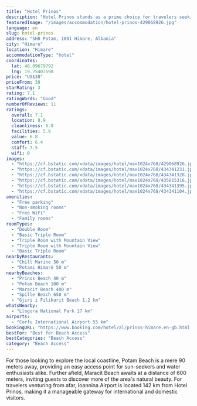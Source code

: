 ```yaml
---
title: "Hotel Prinos"
description: "Hotel Prinos stands as a prime choice for travelers seeking comfort and convenience in Himare, just a stone's throw away from the pristine Prinos Beach."
featuredImage: "/images/accommodation/hotel-prinos-429068926.jpg"
language: en
slug: hotel-prinos
address: "SH8 Potam, 1001 Himare, Albania"
city: "Himare"
location: "Himare"
accommodationType: "hotel"
coordinates:
  lat: 40.09679792
  lng: 19.75407598
price: "US$38"
priceFrom: 38
starRating: 3
rating: 7.1
ratingWords: "Good"
numberOfReviews: 11
ratings:
  overall: 7.1
  location: 8.9
  cleanliness: 6.8
  facilities: 5.9
  value: 6.8
  comfort: 6.4
  staff: 7.5
  wifi: 0
images:
  - "https://cf.bstatic.com/xdata/images/hotel/max1024x768/429068926.jpg?k=d51e48fad75ca519e54e611ffabf5f9463195d04ff1936a6b62ef665340810f5&o=&hp=1"
  - "https://cf.bstatic.com/xdata/images/hotel/max1024x768/434341231.jpg?k=24f51b6a03a14ce21205e578515b5e45c903acbea447608244602747afa95f59&o=&hp=1"
  - "https://cf.bstatic.com/xdata/images/hotel/max1024x768/434341328.jpg?k=179595638183711ed92d067a350abd9675ce75818556ba7e9d7d3cf05d9be7f0&o=&hp=1"
  - "https://cf.bstatic.com/xdata/images/hotel/max1024x768/435815316.jpg?k=bca56cf6240ea58dfd7e5a4862f55b511ad700c00dbf2bec31fc4db28d6b8b95&o=&hp=1"
  - "https://cf.bstatic.com/xdata/images/hotel/max1024x768/434341395.jpg?k=5132add4d81d701309a205569058b6efc4c390c36ebdf6d469fcb5ff6e251438&o=&hp=1"
  - "https://cf.bstatic.com/xdata/images/hotel/max1024x768/434341104.jpg?k=15b3a94f8bcbeb6e443dfc24638e2878b7b91b185efa091170334529f6a9ffff&o=&hp=1"
amenities:
  - "Free parking"
  - "Non-smoking rooms"
  - "Free WiFi"
  - "Family rooms"
roomTypes:
  - "Double Room"
  - "Basic Triple Room"
  - "Triple Room with Mountain View"
  - "Triple Room with Mountain View"
  - "Basic Triple Room"
nearbyRestaurants:
  - "Chill Marine 50 m"
  - "Potami Himarë 50 m"
nearbyBeaches:
  - "Prinos Beach 40 m"
  - "Potam Beach 100 m"
  - "Maracit Beach 400 m"
  - "Spille Beach 650 m"
  - "Gjiri i Filikurit Beach 1.2 km"
whatsNearby:
  - "Llogora National Park 17 km"
airports:
  - "Corfu International Airport 55 km"
bookingURL: "https://www.booking.com/hotel/al/prinos-himare.en-gb.html?aid=8035640"
bestFor: "Best for Beach Access"
bestCategories: "Beach Access"
category: "Beach Access"
---
```


For those looking to explore the local coastline, Potam Beach is a mere 90 meters away, providing an easy access point for sun-seekers and water enthusiasts alike. Further afield, Maracit Beach awaits at a distance of 600 meters, inviting guests to discover more of the area's natural beauty. For travelers venturing from afar, Ioannina Airport is located 142 km from Hotel Prinos, making it a manageable gateway for international and domestic visitors.